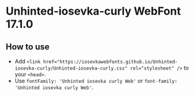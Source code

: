 # Unhinted-iosevka-curly WebFont 17.1.0

## How to use

- Add `<link href="https://iosevkawebfonts.github.io/Unhinted-iosevka-curly/Unhinted-iosevka-curly.css" rel="stylesheet" />` to your `<head>`.
- Use `fontFamily: 'Unhinted iosevka curly Web'` or `font-family: 'Unhinted iosevka curly Web'`.
